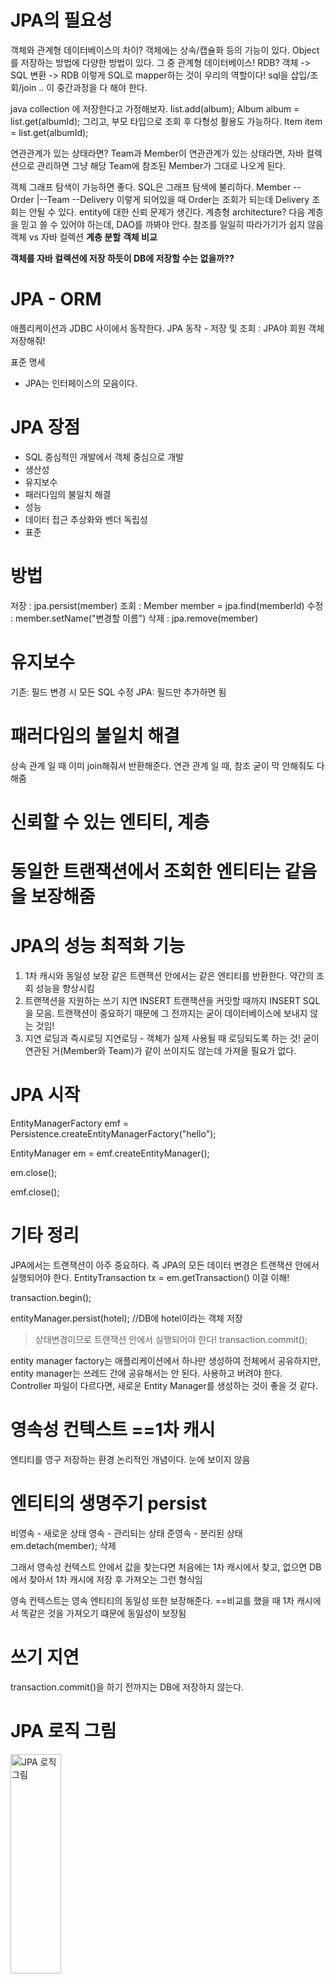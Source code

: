 # JPA의 필요성
객체와 관계형 데이터베이스의 차이?
객체에는 상속/캡슐화 등의 기능이 있다. 
Object를 저장하는 방법에 다양한 방법이 있다. 그 중 관계형 데이터베이스! RDB?
객체  ->  SQL 변환  ->  RDB 이렇게 SQL로 mapper하는 것이 우리의 역할이다!
sql을 삽입/조회/join .. 이 중간과정을 다 해야 한다.

java collection 에 저장한다고 가정해보자. 
list.add(album);
Album album = list.get(albumId);
그리고, 부모 타입으로 조회 후 다형성 활용도 가능하다.
Item item = list.get(albumId); 

연관관계가 있는 상태라면?
Team과 Member이 연관관계가 있는 상태라면, 자바 컬렉션으로 관리하면 그냥 해당 Team에 참조된 Member가 그대로 나오게 된다.

객체 그래프 탐색이 가능하면 좋다. 
SQL은 그래프 탐색에 불리하다. Member -- Order 
                             |--Team --Delivery 이렇게 되어있을 때 Order는 조회가 되는데 Delivery 조회는 안될 수 있다.
entity에 대한 신뢰 문제가 생긴다.
계층형 architecture? 다음 계층을 믿고 쓸 수 있어야 하는데, DAO를 까봐야 안다. 참조를 일일히 따라가기가 쉽지 않음
객체 vs 자바 컬렉션 **계층 분할** **객체 비교**

**객체를 자바 컬렉션에 저장 하듯이 DB에 저장할 수는 없을까??**


# JPA - ORM
애플리케이션과 JDBC 사이에서 동작한다.
JPA 동작 - 저장 및 조회 : JPA야 회원 객체 저장해줘!

표준 명세
- JPA는 인터페이스의 모음이다.

# JPA 장점
- SQL 중심적인 개발에서 객체 중심으로 개발
- 생산성
- 유지보수
- 패러다임의 불일치 해결
- 성능
- 데이터 접근 추상화와 벤더 독립성
- 표준

# 방법
저장 : jpa.persist(member)
조회 : Member member = jpa.find(memberId)
수정 : member.setName("변경할 이름")
삭제 : jpa.remove(member)

# 유지보수
기존: 필드 변경 시 모든 SQL 수정
JPA: 필드만 추가하면 됨

# 패러다임의 불일치 해결
상속 관계 일 때 이미 join해줘서 반환해준다.
연관 관계 일 때, 참조 굳이 막 안해줘도 다 해줌

# 신뢰할 수 있는 엔티티, 계층

# 동일한 트랜잭션에서 조회한 엔티티는 같음을 보장해줌

# JPA의 성능 최적화 기능
1. 1차 캐시와 동일성 보장
같은 트랜잭션 안에서는 같은 엔티티를 반환한다. 약간의 조회 성능을 향상시킴
2. 트랜잭션을 지원하는 쓰기 지연
INSERT
트랜잭션을 커밋할 때까지 INSERT SQL을 모음. 트랜잭션이 중요하기 때문에 그 전까지는 굳이 데이터베이스에 보내지 않는 것임!
3. 지연 로딩과 즉시로딩
지연로딩 - 객체가 실제 사용될 때 로딩되도록 하는 것! 
굳이 연관된 거(Member와 Team)가 같이 쓰이지도 않는데 가져올 필요가 없다.

# JPA 시작
EntityManagerFactory emf = Persistence.createEntityManagerFactory("hello");

EntityManager em = emf.createEntityManager();

em.close();

emf.close();

# 기타 정리
JPA에서는 트랜잭션이 아주 중요하다. 즉 JPA의 모든 데이터 변경은 트랜잭션 안에서 실행되어야 한다. EntityTransaction tx = em.getTransaction() 이걸 이해!

transaction.begin();

entityManager.persist(hotel);  //DB에 hotel이라는 객체 저장
> 상태변경이므로 트랜잭션 안에서 실행되어야 한다!
transaction.commit();



entity manager factory는 애플리케이션에서 하나만 생성하여 전체에서 공유하지만, entity manager는 쓰레드 간에 공유해서는 안 된다. 사용하고 버려야 한다.
Controller 파일이 다르다면, 새로운 Entity Manager를 생성하는 것이 좋을 것 같다.

# 영속성 컨텍스트 ==1차 캐시
엔티티를 영구 저장하는 환경
논리적인 개념이다. 눈에 보이지 않음

# 엔티티의 생명주기 persist
비영속 - 새로운 상태
영속 - 관리되는 상태
준영속 - 분리된 상태
em.detach(member);
삭제

그래서 영속성 컨텍스트 안에서 값을 찾는다면
처음에는 1차 캐시에서 찾고, 없으면 DB에서 찾아서 1차 캐시에 저장 후 가져오는 그런 형식임

영속 컨텍스트는 영속 엔티티의 동일성 또한 보장해준다.
==비교를 했을 때 1차 캐시에서 똑같은 것을 가져오기 떄문에 동일성이 보장됨

# 쓰기 지연
transaction.commit()을 하기 전까지는 DB에 저장하지 않는다.

# JPA 로직 그림
<img src="http://www.s-dhttps://velog.velcdn.com/cloudflare/seungho1216/06fb89f1-62dd-4447-81f0-66d469e0c5b2/%EC%98%81%EC%86%8D%EC%BB%A8%ED%85%8D%EC%8A%A4%ED%8A%B8%EC%A0%84%EC%B2%B4.png" width="40%" height="30%" title="px(픽셀) 크기 설정" alt="JPA 로직 그림"></img>

# 수정 시 변경 감지
entity 값을 바꾸려면 뭔가 set 후에 entity.persist();를 해야할 것 같지만 아님.
비밀은 영속성 컨텍스트 안에 있다. 커밋하는 시점에 무슨 일이 벌어지는가?
flush()가 호출됨 -> entity와 snapshot이 생기게 됨 -> JPA가 이걸 다 바뀌는지 계속 지켜보고 있다가 오? 하면서 자동으로 변경

<img src="https://user-images.githubusercontent.com/87989933/197335056-12530693-d980-4ce0-8c88-e3ca0d3129fa.png" width="40%" height="30%" title="px(픽셀) 크기 설정" alt="JPA 로직 그림"></img>

# 플러시
영속성 컨텍스트의 변경 내용을 DB에 반영

언제 플러시가 발생하는가?
> 변경감지 </br>
> 수정된 엔티티 쓰기 지연 SQL 저장소에 등록</br>
> 쓰기 지연 SQL 저장소의 쿼리를 DB에 전송 (등록, 수정, 삭제 쿼리)

어떻게 플러시?
> em.flush() - 강제 저장 (DB에 insert문 바로 적용됨)</br>
> 트랜잭션 커밋 - 플러시 자동 호출 </br>
> JPQL 쿼리 실행 - 플러시 자동 호출 </br> --em.persist 안해도 그냥 날라가는 구나 이해

# 플러시 특징
> 영속성 컨텍스트를 비우지 않음 </br>
> 영속성 컨텍스트의 변경 내용을 DB에 동기화 </br>
> 트랜잭션이라는 작업 단위가 중요 -> 커밋 직전에만 동기화하면 됨 </br>

# 영속 vs 준영속
### 영속 상태
생성한 객체를 em.persist()를 통해 영속성 컨텍스트에 저장하거나,

혹은 em.find()를 통해 DB에서 엔티티를 조회하면 영속성 컨텍스트에 저장되어 관리되어지므로 이때 영속 상태가 된다.

### 준영속 상태
em.detach(member); 이렇게 하면 영속상태에서 빠짐

준영속 상태로 만드는 방법?
> em.detach(member); 특정 entity를 영속상태에서 뺌 </br>
> em.clear(); 영속성 컨텍스트를 완전히 초기화
> em.close(); 영속성 컨텍스트를 종료

# hibernate.auto 설정 속성
create - 기존 테이블 삭제 후 다시 생성
create-drop - create와 같으나 종료 시점에 테이블 DROP
update - 변경분만 반영(운영DB에는 사용하면 안 됨)
validate - 엔티티와 테이블이 정상 매핑되었는지만 확인
none - 사용하지 않음

주로 개발 초기 단계는 create나 update,
테스트 서버는 update 또는 validate
스테이징과 운영 서버는 validate 또는 none

# Mapping Annotation
> @Column : 컬럼 매핑</br>
> @Temporal : 날짜 타입 매핑</br>
> @Enumerated : enum 타입 매핑   --원래는 ORDINAL(0,1,2 ...)이 기본인데 이렇게 하면 숫자로 되어 있어서 값이 바뀔 때 문제가 생김   
> @Lob : BLOB, CLOB 매핑 </br>
> @Transient : 특정 필드를 컬럼에 매핑하고 싶지 않을 때 - 생략하고 싶을 때</br>
> @Lob : 엄청 큰 (예를 들어 description) 문자열/숫자열을 넣을 때 

만약 어떤 컬럼 조건을 내가 세세하게 주고 싶다면? </br>
columnDefinition = "default 'EMPTY'" 뭐 이런 식으로 만들 수 있다!

# 기본키 매핑
@Id   
@GeneratedValue

권장하는 식별자 전략   
Long형 + 대체키 + 키 생성전략 사용   
GenerationType.SEQUENCE 면 전략이 1부터 시작해서 1만큼 증가되는 형식   
allocationSize = 50 이면 한 번 호출될 때마다 db id 50개가 한 번에 생성됨. 다 쓰면 51~100까지 생성

# 연관 관계의 매핑 
연관 관계의 주인(Owner)

Member와 Team   
Member 입장에서는 Team이 ManyToOne이다.   
즉,    
@ManyToOne @JoinColumn(name="Team_id")
Team team;

ManyToOne에 fetch라는 게 있는데 지연로딩 .. 나중에 더 공부하자!

# 객체 참조와 테이블의 양방향 매핑 ★★★

<img src="https://blog.kakaocdn.net/dn/bbfwZN/btqFNgJPObb/k4SbI2jWxrK66N8h3Wzu51/img.png" width="40%" height="30%" title="px(픽셀) 크기 설정" alt="JPA 로직 그림"></img>

그러면 위에서 만약 Team입장이라면,   
Team Entity 안에서는

@OneToMany(mappedBy = "team") //나는 팀으로 매핑되어있는 애야   
private List<Member> members = new ArrayList<>();

**객체와 테이블이 관계를 맺는 차이**
객체에서는 단방향이 두 개 있는 방식이고(참조가 두 개),   
테이블에서는 양쪽이 다 있는 방식이다. 

그러면 만약 Member에 있는 Team 이름을 바꾸고 싶다면 어떡하지?   
안되겠다. 룰이 생김. --> 연관 관계의 주인!!

연관관계의 주인만이 외래 키를 관리한다. *등록 수정 가능하다*
**외래키가 있는 곳을 주인으로 정하라.** 일 대 다 중에 '다' 쪽 !!!

팀에다가 멤버를 넣는 게 아니라   
멤버에다가 팀을 넣는 형식이다!!   

양방향 매핑 시 연관관계의 주인에 값을 입력해야 한다.   
(순수한 객체 관계를 고려하면 항상 **양쪽 다** 값을 입력해야 한다.)

### 그럼 어떻게??
연관관계 편의 메소드를 생성하자.
Member Entity Class 안에 이런 함수를 생성한다.
public void setTeam(Team team) {  -> 되도록이면 changeTeam으로 이름 바꾼다.   
    this.team = team;   
    team.getMembers().add(this);   
}   
  
이러면 원래 코드는   
Team team = new Team();   
team.setName("TeamA");   
em.persist(team);   

Member member = new Member();   
member.setUsername("member1");   
member.setTeam(team);     //team setting 시점에 member에도 넣어준다면 !!   
em.persist(member);

**team.getMembers().add(member);  --> 이 코드 지워도 됨**

## 주의
- Entity는 Controller에서 웬만하면 DTO로 변환해서 반환하자!    
(양방향 매핑 시에 무한 루프를 예방할 수 있음)

- 설계할 때는 일단 단방향만 표시해두고, 개발 시 양방향이 필요하다면 그 때 구현하자!

# EntityManager와 영속 컨텍스트(=캐시)
- 트랜잭션 커밋 시점에 save()로 추가한 영속 객체를 DB에 반영한다.
- 또는 flush()를 사용한다면 이 시점에도 DB에 억지로 반영할 수 있다.

# 영속 객체의 라이프 사이클
<img src="https://ifh.cc/g/3AnOyQ.png" width="40%" height="30%" title="px(픽셀) 크기 설정" alt="영속 객체의 라이프 사이클"></img>


# 연관 매핑
## 1:1 단방향 매핑
member - Card

어떻게?

public class MembershipCard {
    @OneToOne
    @JoinColumn(name="user")
    private User owner ; //식별자를 column에 저장하는 형식이다. 
}

--> 위 상황에서, owner에 null 주는 것은 괜찮다. 하지만 반대로, owner가 영속상태에 있지 않은 상태에서 트랜잭션 커밋을 한다면 exception 발생한다.

# 즉시로딩과 지연로딩
즉시로딩 : 연관된 객체를 함께 불러온다. (fetch = FetchType.EAGER)
지연로딩 : 연관된 객체가 필요할 때만 불러온다. (fetch = FetchType.LAZY)
          연관된 객체가 필요로 하는 기능이 적을 때 사용한다.
          예를 들어, 카드를 사용 불가 상태로 바꾸는 기능이 있다고 하자. 이 기능을 쓸 때에는 굳이 owner를 같이 불러 가져올 필요가 없다.

# 1:1 양방향
+mappedBy="owner"을 추가하는 것 뿐!
User Entity 속에 Card라는 클래스를 넣고 위에 mappedBy를 추가하자!
'참조키'를 통해 이루어진다고 이해한다.

주로 위에서 말했던 User Entity에 setter를 사용한다.
public void setCard(Card card){
    this card = card;
}

1:1 연관을 끊는 법: 양쪽 연관에 null을 할당한다.

## 프록시 객체 ---- 지연 로딩
지연로딩 조회라고 해도 SQL문을(find, 즉 select) 두 번 호출하는 방식이 아니다.
<img src="https://ifh.cc/g/6HFnX4.jpg" width="40%" height="30%" title="px(픽셀) 크기 설정" alt="프록시 객체와 지연로딩"></img>

일단 한 테이블만 조회하고(Card) Owner 필드에 User 프록시를 주입해 둔 후 Card 객체를 먼저 리턴한다. 이후 카드의 Owner 이름(참조키)을 이용해 User 프록시에서 프록시가 한 번 실제 entity를 로딩하면 이후 접근에서는 이미 로딩한 User entity를 사용한다.

## N:1 단방향
Review : Hotel

public class Review {
    @ManyToOne 
    @JoinCOlumn(name="hotel_id")
    private Hotel hotel;
}

만약 한 호텔의 리뷰들을 보고 싶다면?
EntityManager em = EMF.createEntityManager();
try {
    Hotel hotel = em.find(Hotel.class, "H100-01");
    TypedQuery<Review> query = em.createQuery(
        "select r from Review r where r.hotel=:hotel" +
        "order by r.id desc", Review.class
    )
    query.setParameter("hotel",hotel);
}

# 값의 collection 매핑
@Embeddable - 밸류 타입을 매핑한 것을 기억한다.
List -> ArrayList
Set -> HashSet
Map -> HashMap
엔티티 로딩 시 다음 클래스를 이용해 각 콜렉션 타입의 인스턴스를 생성한다.

1:N collection 매핑
Team Player
팀에 Player 추가 가능 / Player가 속한 팀을 바꿀 수 있다.

### Team에는
private Set <Player> players = new HashSet<>();

### Player 에는
player가 속한 팀을 바꿀 수 있다.
private Team team; 이 들어가 있음

# 영속성 전이
엔티티의 영속성 상태 변화를 연관된 엔티티에도 함께 적용한다.
Card 속에

@OneToOne(cascade = CascadeType.PERSIST)  //함께 저장할 것임
@JoinColumn(name="user_email")
private User owner;
